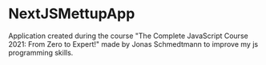 ﻿# NextJSMettupApp
Application created during the course "The Complete JavaScript Course 2021: From Zero to Expert!" made by Jonas Schmedtmann to improve my js programming skills. 
